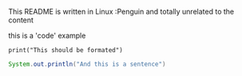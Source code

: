 This README is written in Linux :Penguin and totally unrelated to the content

this is a 'code' example

```phyton
print("This should be formated")
```

```Java
System.out.println("And this is a sentence") 
```
